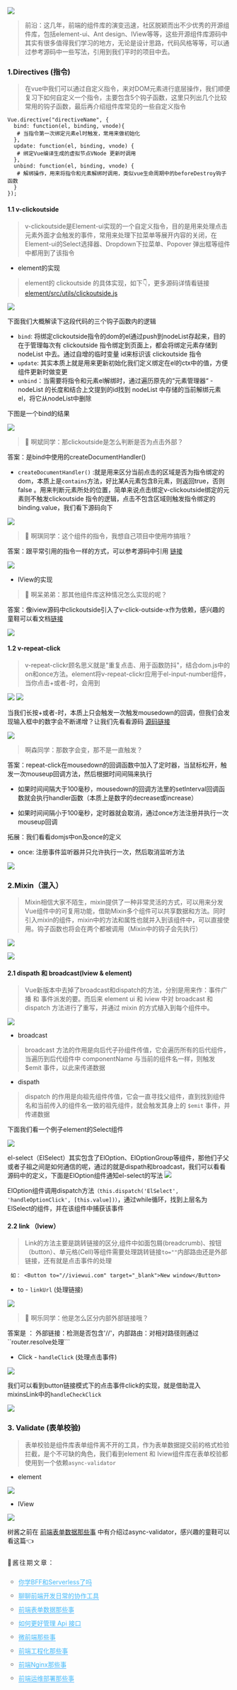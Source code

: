 ![](https://user-gold-cdn.xitu.io/2020/7/13/1734453ff531c223?w=900&h=383&f=png&s=442405)

> 前沿：这几年，前端的组件库的演变迅速，社区脱颖而出不少优秀的开源组件库，包括element-ui、Ant design、IView等等，这些开源组件库源码中其实有很多值得我们学习的地方，无论是设计思路，代码风格等等，可以通过参考源码中一些写法，引用到我们平时的项目中去。


### 1.Directives (指令)
> 在vue中我们可以通过自定义指令，来对DOM元素进行底层操作，我们顺便复习下如何自定义一个指令，主要包含5个钩子函数，这里只列出几个比较常用的钩子函数，最后再介绍组件库常见的一些自定义指令

```
Vue.directive("directiveName", {
  bind: function(el, binding, vnode){
   # 当指令第一次绑定元素el时触发，常用来做初始化
  },
  update: function(el, binding, vnode) {
   # 绑定Vue编译生成的虚拟节点VNode 更新时调用
  },
  unbind: function(el, binding, vnode) {
   # 解绑操作，用来将指令和元素解绑时调用，类似vue生命周期中的beforeDestroy钩子函数
  }
});
```


#### 1.1 v-clickoutside
>  v-clickoutside是Element-ui实现的一个自定义指令，目的是用来处理点击元素外面才会触发的事件，常用来处理下拉菜单等展开内容的关闭，在Element-ui的Select选择器、Dropdown下拉菜单、Popover 弹出框等组件中都用到了该指令

- element的实现
> element的 clickoutside 的具体实现，如下👇，更多源码详情看链接 [element/src/utils/clickoutside.js  ](https://github.com/ElemeFE/element/blob/f6df39e8c1ff390da0f0df8ea30b07baf5d457f0/src/utils/clickoutside.js) 

![](https://user-gold-cdn.xitu.io/2020/7/11/1733b628ce535065?w=3264&h=2976&f=png&s=740376)

下面我们大概解读下这段代码的三个钩子函数内的逻辑

- ```bind```: 将绑定clickoutside指令的dom的el通过push到nodeList存起来，目的在于管理每次有 clickoutside 指令绑定到页面上，都会将绑定元素存储到 nodeList 中去。通过自增的临时变量 id来标识该 clickoutside 指令
- ```update```: 其实本质上就是用来更新初始化我们定义绑定在el的ctx中的值，方便组件更新时做变更
- ```unbind```：当需要将指令和元素el解绑时，通过遍历原先的“元素管理器“ - nodeList 的长度和结合上文提到的id找到 nodeList 中存储的当前解绑元素 el，将它从nodeList中删除

下图是一个bind的结果

![](https://user-gold-cdn.xitu.io/2020/7/11/1733b7698a3773d8?w=3030&h=268&f=png&s=143241)

> 👦 啊斌同学：那clickoutside是怎么判断是否为点击外部？

答案：是bind中使用的createDocumentHandler()

- ```createDocumentHandler()``` :就是用来区分当前点击的区域是否为指令绑定的dom，本质上是```contains```方法，好比某A元素包含B元素，则返回true，否则 false 。用来判断元素所处的位置，简单来说点击绑定v-clickoutside绑定的元素则不触发clickoutside 指令的逻辑，点击不包含区域则触发指令绑定的binding.value，我们看下源码向下

![](https://user-gold-cdn.xitu.io/2020/7/11/1733b794ce7a7d92?w=2860&h=2328&f=png&s=651475)

> 👧 啊琪同学：这个组件的指令，我想自己项目中使用咋搞哦？

答案：跟平常引用的指令一样的方式，可以参考源码中引用 [链接](https://github.com/ElemeFE/element/search?q=clickoutside&unscoped_q=clickoutside)


![](https://user-gold-cdn.xitu.io/2020/7/11/1733b7b765968e7a?w=1670&h=1320&f=png&s=184270)

- IView的实现

> 👧 啊呆弟弟：那其他组件库这种情况怎么实现的呢？

答案：像iview源码中clickoutside引入了v-click-outside-x作为依赖，感兴趣的童鞋可以看文档[链接](https://github.com/Xotic750/v-click-outside-x#readme)


![](https://user-gold-cdn.xitu.io/2020/7/11/1733b852adcb218f?w=2050&h=942&f=png&s=122753)

#### 1.2 v-repeat-click

> v-repeat-clickr顾名思义就是"重复点击、用于函数防抖"，结合dom.js中的on和once方法。element将v-repeat-clickr应用于el-input-number组件，当你点击+或者-时，会用到

![](https://user-gold-cdn.xitu.io/2020/7/11/1733b8f2c286b0e3?w=1418&h=182&f=png&s=22401)
![](https://user-gold-cdn.xitu.io/2020/7/11/1733b8e1be1cf176?w=1592&h=496&f=png&s=64099)


当我们长按+或者-时，本质上只会触发一次触发mousedown的回调，但我们会发现输入框中的数字会不断递增？让我们先看看源码 [源码链接](https://github.com/ElemeFE/element/blob/f6df39e8c1ff390da0f0df8ea30b07baf5d457f0/src/directives/repeat-click.js)

![](https://user-gold-cdn.xitu.io/2020/7/11/1733b8b3357c7ffd?w=2892&h=2544&f=png&s=626617)

> 啊森同学：那数字会变，那不是一直触发？

答案：repeat-click在mousedown的回调函数中加入了定时器，当鼠标松开，触发一次mouseup回调方法，然后根据时间间隔来执行
- 如果时间间隔大于100毫秒，mousedown的回调方法里的setInterval回调函数就会执行handler函数（本质上是数字的decrease或increase）

- 如果时间间隔小于100毫秒，定时器就会取消，通过once方法注册并执行一次mouseup回调

拓展：我们看看domjs中on及once的定义

- once: 注册事件监听器并只允许执行一次，然后取消监听方法

![](https://user-gold-cdn.xitu.io/2020/7/11/1733bb181cd673a9?w=2892&h=2760&f=png&s=655303)


### 2.Mixin（混入）

> Mixin相信大家不陌生，mixin提供了一种非常灵活的方式，可以用来分发Vue组件中的可复用功能，借助Mixin多个组件可以共享数据和方法。同时引入mixin的组件，mixin中的方法和属性也就并入到该组件中，可以直接使用。钩子函数也将会在两个都被调用（Mixin中的钩子会先执行）


![](https://user-gold-cdn.xitu.io/2020/7/8/1732e397ce2f1ac7?w=2808&h=674&f=png&s=148764)


![](https://user-gold-cdn.xitu.io/2020/7/12/17343b7c3ba48790?w=2820&h=708&f=png&s=110688)

#### 2.1 dispath 和 broadcast(Iview & element)

> Vue新版本中去掉了broadcast和dispatch的方法，分别是用来作：事件广播 和 事件派发的要。而后来 element ui 和 iview 中对 broadcast 和 dispatch 方法进行了重写，并通过 mixin 的方式植入到每个组件中。

![](https://user-gold-cdn.xitu.io/2020/7/8/1732e36566f9ef50?w=3096&h=3120&f=png&s=886839)

- broadcast
> broadcast 方法的作用是向后代子孙组件传值，它会遍历所有的后代组件，当遍历到后代组件中 componentName 与当前的组件名一样，则触发 $emit 事件，以此来传递数据

- dispath
> dispatch 的作用是向祖先组件传值，它会一直寻找父组件，直到找到组件名和当前传入的组件名一致的祖先组件，就会触发其身上的 ```$emit``` 事件，并传递数据

下面我们看一个例子element的Select组件

![](https://user-gold-cdn.xitu.io/2020/7/13/173443d97981c35a?w=2756&h=1464&f=png&s=381689)

el-select（ElSelect）其实包含了ElOption、ElOptionGroup等组件，那他们子父或者子祖之间是如何通信的呢，通过的就是dispath和broadcast，我们可以看看源码中的定义，下面是ElOption组件通知el-select的写法
![](https://user-gold-cdn.xitu.io/2020/7/13/173444129281e2f1?w=2026&h=286&f=png&s=44174)

ElOption组件调用dispatch方法```（this.dispatch('ElSelect', 'handleOptionClick', [this.value])）```，通过while循环，找到上层名为ElSelect的组件，并在该组件中捕获该事件

#### 2.2 link （Iview）
> Link的方法主要是跳转链接的区分,组件中如面包屑(breadcrumb)、按钮（button）、单元格(Cell)等组件需要处理跳转链接```to=""```内部路由还是外部链接，还有就是点击事件的处理

``` 如： <Button to="//iviewui.com" target="_blank">New window</Button>```

- to - ```linkUrl``` (处理链接)

![](https://user-gold-cdn.xitu.io/2020/7/13/17343c6d35b9fd5c?w=3164&h=2184&f=png&s=552478)

> 👦 啊乐同学：他是怎么区分内部外部链接哦？

答案是 ： 外部链接：检测是否包含'//'，内部路由：对相对路径则通过 ``router.resolve处理```

- Click - ```handleClick``` (处理点击事件)

![](https://user-gold-cdn.xitu.io/2020/7/13/17343edad8458542?w=1758&h=368&f=png&s=49809)

我们可以看到button链接模式下的点击事件click的实现，就是借助混入mixinsLink中的```handleCheckClick```

![](https://user-gold-cdn.xitu.io/2020/7/13/17343e56fd574a93?w=2420&h=1680&f=png&s=374954)


### 3. Validate (表单校验)
> 表单校验是组件库表单组件离不开的工具，作为表单数据提交前的格式检验拦截，是个不可缺的角色，我们看到element 和 Iview组件库在表单校验都使用到一个依赖```async-validator``` 

- element 

![](https://user-gold-cdn.xitu.io/2020/7/11/1733bc862f591327?w=1676&h=664&f=png&s=121680)

- IView 

![](https://user-gold-cdn.xitu.io/2020/7/11/1733bc8065a77d4e?w=1848&h=790&f=png&s=103532)

树酱之前在 [前端表单数据那些事](https://juejin.im/post/5eaa2cb3f265da7ba0581c84#heading-10) 中有介绍过async-validator，感兴趣的童鞋可以看这篇👈

<p data-tool="mdnice编辑器" style="padding-top: 8px; padding-bottom: 8px; line-height: 26px; color: #2b2b2b; margin: 10px 0px; letter-spacing: 2px; font-size: 14px; word-spacing: 2px;">🌲酱往期文章：</p>
<ul data-tool="mdnice编辑器" style="margin-top: 8px; margin-bottom: 8px; padding-left: 25px; font-size: 15px; color: #595959; list-style-type: circle;">
<li><section style="margin-top: 5px; margin-bottom: 5px; line-height: 26px; text-align: left; font-size: 14px; font-weight: normal; color: #595959;"><a href="https://juejin.im/post/5ee0635de51d4578740f76ae" style="text-decoration: none; word-wrap: break-word; color: #40B8FA; font-weight: normal; border-bottom: 1px solid #3BAAFA;">你学BFF和Serverless了吗</a></section></li>
<li><section style="margin-top: 5px; margin-bottom: 5px; line-height: 26px; text-align: left; font-size: 14px; font-weight: normal; color: #595959;"><a href="https://juejin.im/post/5ed37b57518825434c3d9677" style="text-decoration: none; word-wrap: break-word; color: #40B8FA; font-weight: normal; border-bottom: 1px solid #3BAAFA;">聊聊前端开发日常的协作工具</a></section></li><li><section style="margin-top: 5px; margin-bottom: 5px; line-height: 26px; text-align: left; font-size: 14px; font-weight: normal; color: #595959;"><a href="https://juejin.im/post/5eaa2cb3f265da7ba0581c84" style="text-decoration: none; word-wrap: break-word; color: #40B8FA; font-weight: normal; border-bottom: 1px solid #3BAAFA;">前端表单数据那些事</a></section></li><li><section style="margin-top: 5px; margin-bottom: 5px; line-height: 26px; text-align: left; font-size: 14px; font-weight: normal; color: #595959;"><a href="https://juejin.im/post/5eba0684e51d454da077bcc1" style="text-decoration: none; word-wrap: break-word; color: #40B8FA; font-weight: normal; border-bottom: 1px solid #3BAAFA;">如何更好管理 Api 接口</a></section></li><li><section style="margin-top: 5px; margin-bottom: 5px; line-height: 26px; text-align: left; font-size: 14px; font-weight: normal; color: #595959;"><a href="https://juejin.im/post/5e83f8ad6fb9a03c5e0ccccc" style="text-decoration: none; word-wrap: break-word; color: #40B8FA; font-weight: normal; border-bottom: 1px solid #3BAAFA;">微前端那些事</a></section></li><li><section style="margin-top: 5px; margin-bottom: 5px; line-height: 26px; text-align: left; font-size: 14px; font-weight: normal; color: #595959;"><a href="https://juejin.im/post/5e999cecf265da47cd357a24" style="text-decoration: none; word-wrap: break-word; color: #40B8FA; font-weight: normal; border-bottom: 1px solid #3BAAFA;">前端工程化那些事</a></section></li><li><section style="margin-top: 5px; margin-bottom: 5px; line-height: 26px; text-align: left; font-size: 14px; font-weight: normal; color: #595959;"><a href="https://juejin.im/post/5e7ad2455188255e2c7256ac" style="text-decoration: none; word-wrap: break-word; color: #40B8FA; font-weight: normal; border-bottom: 1px solid #3BAAFA;">前端Nginx那些事</a></section></li><li><section style="margin-top: 5px; margin-bottom: 5px; line-height: 26px; text-align: left; font-size: 14px; font-weight: normal; color: #595959;"><a href="https://juejin.im/post/5e88904bf265da47f517837c" style="text-decoration: none; word-wrap: break-word; color: #40B8FA; font-weight: normal; border-bottom: 1px solid #3BAAFA;">前端运维部署那些事</a></section></li></ul>
<figure data-tool="mdnice编辑器" style="margin: 0; margin-top: 10px; margin-bottom: 10px;"><img src="https://user-gold-cdn.xitu.io/2020/4/25/171b06eba70a93fe?w=1280&amp;h=467&amp;f=png&amp;s=223701" alt style="max-width: 100%; border-radius: 6px; display: block; margin: 20px auto; object-fit: contain; box-shadow: 2px 4px 7px #999;"></figure>
<p id="nice-suffix-juejin-container" class="nice-suffix-juejin-container" data-tool="mdnice编辑器" style="padding-bottom: 8px; line-height: 26px; color: #2b2b2b; margin: 10px 0px; letter-spacing: 2px; font-size: 14px; word-spacing: 2px;">